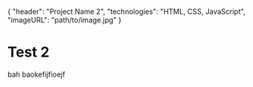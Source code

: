 {
    "header": "Project Name 2",
    "technologies": "HTML, CSS, JavaScript",
    "imageURL": "path/to/image.jpg"
}

# Test 2

bah baokefijfioejf